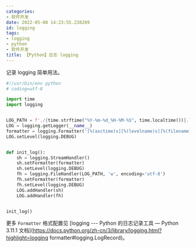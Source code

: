 ```yaml
---
categories:
- 软件开发
date: 2022-05-08 14:23:55.238289
id: logging
tags:
- logging
- python
- 软件开发
title: 【Python】日志 logging
---
```


记录 logging 简单用法。

```python
#!/usr/bin/env python
# coding=utf-8

import time
import logging


LOG_PATH = f'./{time.strftime("%Y-%m-%d_%H-%M-%S", time.localtime())}.log'
LOG = logging.getLogger(__name__)
formatter = logging.Formatter('[%(asctime)s][%(levelname)s][%(filename)s:%(lineno)d][%(threadName)s][%(funcName)s] %(message)s')
LOG.setLevel(logging.DEBUG)


def init_log():
    sh = logging.StreamHandler()
    sh.setFormatter(formatter)
    sh.setLevel(logging.DEBUG)
    fh = logging.FileHandler(LOG_PATH, 'w', encoding='utf-8')
    fh.setFormatter(formatter)
    fh.setLevel(logging.DEBUG)
    LOG.addHandler(sh)
    LOG.addHandler(fh)


init_log()
```

<!-- more -->

更多 `Formatter` 格式配置见 [logging --- Python 的日志记录工具 — Python 3.11.1 文档](https://docs.python.org/zh-cn/3/library/logging.html?highlight=logging formatter#logging.LogRecord)。
